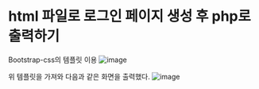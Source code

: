 # html 파일로 로그인 페이지 생성 후 php로 출력하기

Bootstrap-css의 템플릿 이용
![image](https://github.com/YOONHEE-KIM/23-2WebProgramming/assets/124634807/fafa6c86-a3df-4c60-8272-0589c31025bd)

위 템플릿을 가져와 다음과 같은 화면을 출력했다.
![image](https://github.com/YOONHEE-KIM/23-2WebProgramming/assets/124634807/1968d27f-912f-4fdc-b506-d651b1c24a3d)
